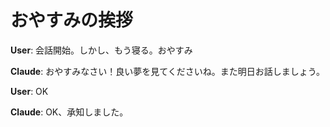 # おやすみの挨拶

**User**:
会話開始。しかし、もう寝る。おやすみ

**Claude**:
おやすみなさい！良い夢を見てくださいね。また明日お話しましょう。

**User**:
OK

**Claude**:
OK、承知しました。

